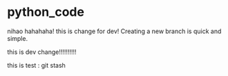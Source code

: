 # python_code
nihao  hahahaha!
this is change for dev!
Creating a new branch is quick and simple.

this is dev change!!!!!!!!!!

this  is test :
	git stash
	